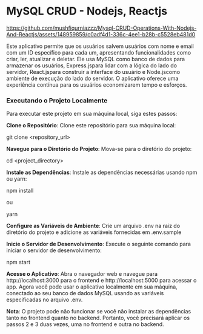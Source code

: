 <h1>MySQL CRUD - Nodejs, Reactjs</h1>


https://github.com/mushfiqurniazzz/Mysql-CRUD-Operations-With-Nodejs-And-Reactjs/assets/148959859/c0adf4d1-336c-4ee1-b28b-c5528eb481d0


<p>Este aplicativo permite que os usuários salvem usuários com nome e email com um ID específico para cada um, apresentando funcionalidades como criar, ler, atualizar e deletar. Ele usa MySQL como banco de dados para armazenar os usuários, Express.jspara lidar com a lógica do lado do servidor, React.jspara construir a interface do usuário e Node.jscomo ambiente de execução do lado do servidor. O aplicativo oferece uma experiência contínua para os usuários economizarem tempo e esforços.</p> <h3>Executando o Projeto Localmente</h3> <p>Para executar este projeto em sua máquina local, siga estes passos:

<b>Clone o Repositório</b>: Clone este repositório para sua máquina local:

git clone <repository_url>

<b>Navegue para o Diretório do Projeto</b>: Mova-se para o diretório do projeto:

cd <project_directory>

<b>Instale as Dependências</b>: Instale as dependências necessárias usando npm ou yarn:

npm install

ou

yarn

<b>Configure as Variáveis de Ambiente</b>: Crie um arquivo .env na raiz do diretório do projeto e adicione as variáveis fornecidas em .env.sample

<b>Inicie o Servidor de Desenvolvimento</b>: Execute o seguinte comando para iniciar o servidor de desenvolvimento:

npm start

<b>Acesse o Aplicativo</b>: Abra o navegador web e navegue para http://localhost:3000 para o frontend e http://localhost:5000 para acessar o app. Agora você pode usar o aplicativo localmente em sua máquina, conectado ao seu banco de dados MySQL usando as variáveis especificadas no arquivo .env.

<b>Nota</b>: O projeto pode não funcionar se você não instalar as dependências tanto no frontend quanto no backend. Portanto, você precisará aplicar os passos 2 e 3 duas vezes, uma no frontend e outra no backend. </p>
